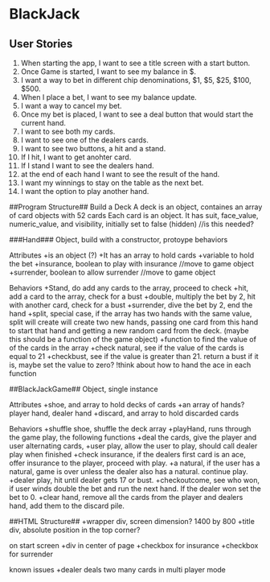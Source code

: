 # BlackJack #

## User Stories ##
1. When starting the app, I want to see a title screen with a start button.
2. Once Game is started, I want to see my balance in $. 
3. I want a way to bet in different chip denominations, $1, $5, $25, $100, $500. 
4. When I place a bet, I want to see my balance update.
5. I want a way to cancel my bet.
6. Once my bet is placed, I want to see a deal button that would start the current hand.
7. I want to see both my cards.
8. I want to see one of the dealers cards.
9. I want to see two buttons, a hit and a stand.
10. If I hit, I want to get anohter card.
11. If I stand I want to see the dealers hand.
12. at the end of each hand I want to see the result of the hand.
13. I want my winnings to stay on the table as the next bet.
14. I want the option to play another hand.

##Program Structure##
Build a Deck
A deck is an object, containes an array of card objects with 52 cards
Each card is an object. It has suit, face_value, numeric_value, and visibility, initially set to false (hidden) //is this needed?

###Hand###
Object, build with a constructor, protoype behaviors

Attributes
+is an object (?)
+It has an array to hold cards
+variable to hold the bet
+insurance, boolean to play with insurance //move to game object 
+surrender, boolean to allow surrender //move to game object

Behaviors
+Stand, do add any cards to the array, proceed to check
+hit, add a card to the array, check for a bust
+double, multiply the bet by 2, hit with another card, check for a bust
+surrender, dive the bet by 2, end the hand
+split, special case, if the array has two hands with the same value, split will create will create two new hands, passing one card from this hand to start that hand and getting a new random card from the deck. (maybe this should be a function of the game object)
+function to find the value of of the cards in the array 
+check natural, see if the value of the cards is equal to 21
+checkbust, see if the value is greater than 21. return a bust if it is, maybe set the value to zero?
!think about how to hand the ace in each function

##BlackJackGame##
Object, single instance

Attributes
+shoe, and array to hold decks of cards
+an array of hands? player hand, dealer hand
+discard, and array to hold discarded cards

Behaviors
+shuffle shoe, shuffle the deck array
+playHand, runs through the game play, the following functions
+deal the cards, give the player and user alternating cards, 
+user play, allow the user to play, should call dealer play when finished
+check insurance, if the dealers first card is an ace, offer insurance to the player, proceed with play.
+a natural, if the user has a natural, game is over unless the dealer also has a natural. continue play.
+dealer play, hit until dealer gets 17 or bust.
+checkoutcome, see who won, if user winds double the bet and run the next hand. If the dealer won set the bet to 0.
+clear hand, remove all the cards from the player and dealers hand, add them to the discard pile.

##HTML Structure##
+wrapper div, screen dimension? 1400 by 800
+title div, absolute position in the top corner?

on start screen
+div in center of page
+checkbox for insurance
+checkbox for surrender


known issues
+dealer deals two many cards in multi player mode






